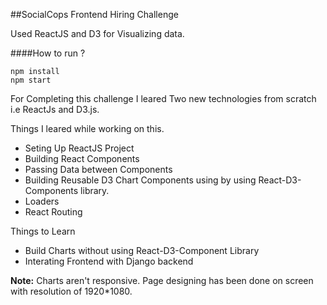 ##SocialCops Frontend Hiring Challenge

Used ReactJS and D3 for Visualizing data.

####How to run ?
```
npm install
npm start
```
For Completing this challenge I leared Two new technologies from scratch i.e ReactJs and D3.js.

Things I leared while working on this.

* Seting Up ReactJS Project
* Building React Components
* Passing Data between Components
* Building Reusable D3 Chart Components using by using React-D3-Components library.
* Loaders
* React Routing

Things to Learn

* Build Charts without using React-D3-Component Library
* Interating Frontend with Django backend

**Note:** Charts aren't responsive. Page designing has been done on screen with resolution of 1920*1080.
